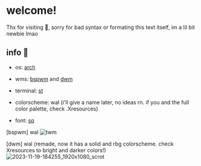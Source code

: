 # welcome!
Thx for visiting 🩷, sorry for bad syntax or formating this text itself, im a lil bit newbie lmao

## info 🌊

+ os: [arch](archlinux.org)

+ wms: [bspwm](https://github.com/baskerville/bspwm) and [dwm](https://dwm.suckless.org/)

+ terminal: [st](https://github.com/siduck/st)

+ colorscheme: wal (i'll give a name later, no ideas rn. if you and the full color palette, check .Xresources)

+ font: [sq](https://github.com/leahneukirchen/sq)



[bspwm] wal
![twm](https://github.com/yusamock/dotfiles/assets/141967852/1e52c62d-65e1-4107-bf2a-f6a294cc40a5)



[dwm] wal (remade, now it has a solid and rbg colorscheme. check Xresources to bright and darker colors!)
![2023-11-19-184255_1920x1080_scrot](https://github.com/yusamock/dotfiles/assets/141967852/c6bc58b2-3f79-45e2-9606-78d4b16b940e)
